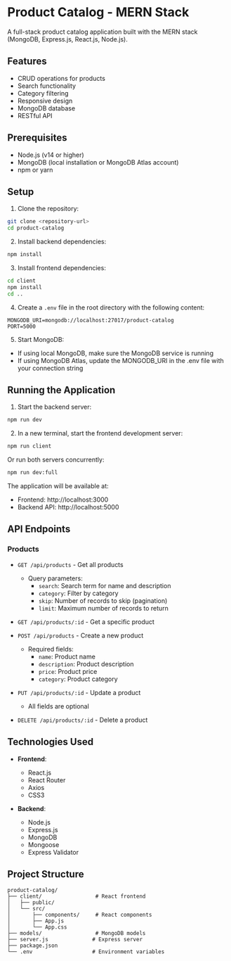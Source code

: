 # Product Catalog - MERN Stack

A full-stack product catalog application built with the MERN stack (MongoDB, Express.js, React.js, Node.js).

## Features

- CRUD operations for products
- Search functionality
- Category filtering
- Responsive design
- MongoDB database
- RESTful API

## Prerequisites

- Node.js (v14 or higher)
- MongoDB (local installation or MongoDB Atlas account)
- npm or yarn

## Setup

1. Clone the repository:
```bash
git clone <repository-url>
cd product-catalog
```

2. Install backend dependencies:
```bash
npm install
```

3. Install frontend dependencies:
```bash
cd client
npm install
cd ..
```

4. Create a `.env` file in the root directory with the following content:
```
MONGODB_URI=mongodb://localhost:27017/product-catalog
PORT=5000
```

5. Start MongoDB:
- If using local MongoDB, make sure the MongoDB service is running
- If using MongoDB Atlas, update the MONGODB_URI in the .env file with your connection string

## Running the Application

1. Start the backend server:
```bash
npm run dev
```

2. In a new terminal, start the frontend development server:
```bash
npm run client
```

Or run both servers concurrently:
```bash
npm run dev:full
```

The application will be available at:
- Frontend: http://localhost:3000
- Backend API: http://localhost:5000

## API Endpoints

### Products

- `GET /api/products` - Get all products
  - Query parameters:
    - `search`: Search term for name and description
    - `category`: Filter by category
    - `skip`: Number of records to skip (pagination)
    - `limit`: Maximum number of records to return

- `GET /api/products/:id` - Get a specific product

- `POST /api/products` - Create a new product
  - Required fields:
    - `name`: Product name
    - `description`: Product description
    - `price`: Product price
    - `category`: Product category

- `PUT /api/products/:id` - Update a product
  - All fields are optional

- `DELETE /api/products/:id` - Delete a product

## Technologies Used

- **Frontend**:
  - React.js
  - React Router
  - Axios
  - CSS3

- **Backend**:
  - Node.js
  - Express.js
  - MongoDB
  - Mongoose
  - Express Validator

## Project Structure

```
product-catalog/
├── client/                 # React frontend
│   ├── public/
│   └── src/
│       ├── components/     # React components
│       ├── App.js
│       └── App.css
├── models/                 # MongoDB models
├── server.js              # Express server
├── package.json
└── .env                   # Environment variables
```
